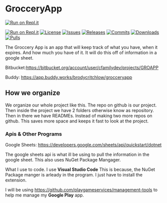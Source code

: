 # GrocceryApp
[![Run on Repl.it](https://repl.it/badge/github/BatDev0/GrocceryApp)](https://repl.it/github/BatDev0/GrocceryApp)

[![Run on Repl.it](https://repl.it/badge/github/BatDev0/GrocceryApp)](https://repl.it/github/BatDev0/GrocceryApp)
[![License](https://img.shields.io/npm/l/intl-dom.svg)](LICENSE-MIT.txt)
[![Issues](https://img.shields.io/bitbucket/issues-raw/BatDev0/GrocceryApp)](https://img.shields.io/bitbucket/issues-raw/BatDev0/GrocceryApp)
[![Releases](https://img.shields.io/github/v/release/BatDev0/GrocceryApp)](https://img.shields.io/github/v/release/BatDev0/GrocceryApp)
[![Commits](https://img.shields.io/github/commit-activity/m/BatDev0/GrocceryApp)](https://img.shields.io/github/commit-activity/m/BatDev0/GrocceryApp)
[![Downloads](https://img.shields.io/github/downloads/BatDev0/GrocceryApp/total)](https://img.shields.io/github/downloads/BatDev0/GrocceryApp/total)
[![Pulls](https://img.shields.io/bitbucket/pr-raw/BatDev0/GrocceryApp)](https://img.shields.io/bitbucket/pr-raw/BatDev0/GrocceryApp)


The Groccery App is an app that will keep track of what you have, when it expires. And how much you have of it. It will do this off of information in a google sheet.

Bitbucket:https://bitbucket.org/account/user/cfamilydev/projects/GROAPP

Buddy: https://app.buddy.works/brodycritchlow/grocceryapp

## How we organize

We organize our whole project like this. The repo on github is our project. Then inside the project we have 2 folders otherwise know as repository. Then in there we have READMEs. Instead of making two more repos on github. This saves more space and keeps it fast to look at the project. 

### Apis & Other Programs
Google Sheets: https://developers.google.com/sheets/api/quickstart/dotnet

The google sheets api is what ill be using to pull the information in the google sheet. This also uses NuGet Package Mangager.

What I use to code. I use **Visual Studio Code** This is because, the NuGet Package manger is arleady in the program. I just have to install the extension.

I will be using https://github.com/playgameservices/management-tools to help me manage my **Google Play** app. 

